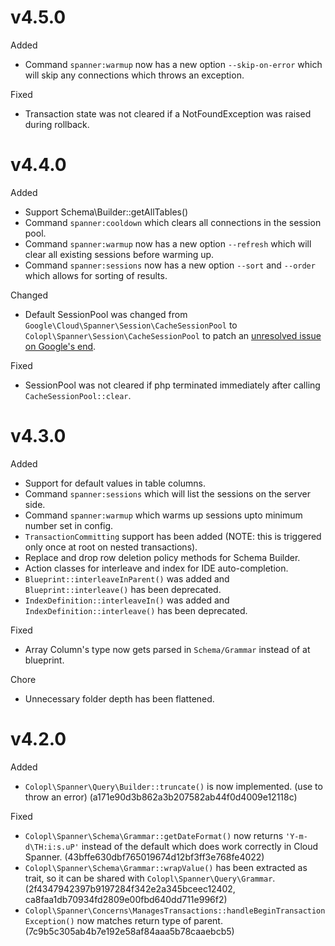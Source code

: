 # v4.5.0

Added
- Command `spanner:warmup` now has a new option `--skip-on-error` which will skip any connections which throws an exception.

Fixed
- Transaction state was not cleared if a NotFoundException was raised during rollback.

# v4.4.0

Added
- Support Schema\Builder::getAllTables()
- Command `spanner:cooldown` which clears all connections in the session pool.
- Command `spanner:warmup` now has a new option `--refresh` which will clear all existing sessions before warming up.
- Command `spanner:sessions` now has a new option `--sort` and `--order` which allows for sorting of results.

Changed
- Default SessionPool was changed from `Google\Cloud\Spanner\Session\CacheSessionPool` to `Colopl\Spanner\Session\CacheSessionPool` to patch an [unresolved issue on Google's end](https://github.com/googleapis/google-cloud-php/issues/5567).

Fixed
- SessionPool was not cleared if php terminated immediately after calling `CacheSessionPool::clear`.

# v4.3.0

Added
- Support for default values in table columns.
- Command `spanner:sessions` which will list the sessions on the server side.
- Command `spanner:warmup` which warms up sessions upto minimum number set in config.
- `TransactionCommitting` support has been added (NOTE: this is triggered only once at root on nested transactions).
- Replace and drop row deletion policy methods for Schema Builder.
- Action classes for interleave and index for IDE auto-completion.
- `Blueprint::interleaveInParent()` was added and `Blueprint::interleave()` has been deprecated.
- `IndexDefinition::interleaveIn()` was added and `IndexDefinition::interleave()` has been deprecated.

Fixed
- Array Column's type now gets parsed in `Schema/Grammar` instead of at blueprint.

Chore
- Unnecessary folder depth has been flattened.

# v4.2.0

Added
- `Colopl\Spanner\Query\Builder::truncate()` is now implemented. (use to throw an error) (a171e90d3b862a3b207582ab44f0d4009e12118c)

Fixed
- `Colopl\Spanner\Schema\Grammar::getDateFormat()` now returns `'Y-m-d\TH:i:s.uP'` instead of the default which does work correctly in Cloud Spanner. (43bffe630dbf765019674d12bf3ff3e768fe4022)
- `Colopl\Spanner\Schema\Grammar::wrapValue()` has been extracted as trait, so it can be shared with `Colopl\Spanner\Query\Grammar`. (2f4347942397b9197284f342e2a345bceec12402, ca8faa1db70934fd2809e00fbd640dd711e996f2)
- `Colopl\Spanner\Concerns\ManagesTransactions::handleBeginTransactionException()` now matches return type of parent. (7c9b5c305ab4b7e192e58af84aaa5b78caaebcb5)
